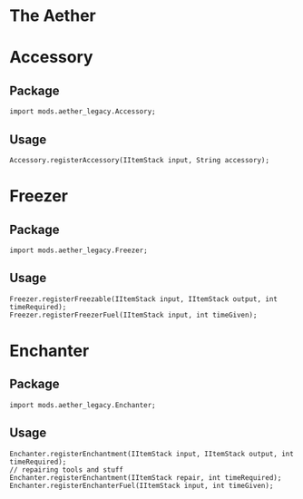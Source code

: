 # The Aether

# Accessory

## Package

```zenscript
import mods.aether_legacy.Accessory;
```
## Usage

```zenscript
Accessory.registerAccessory(IItemStack input, String accessory);
```

# Freezer

## Package

```zenscript
import mods.aether_legacy.Freezer;
```
## Usage

```zenscript
Freezer.registerFreezable(IItemStack input, IItemStack output, int timeRequired);
Freezer.registerFreezerFuel(IItemStack input, int timeGiven);
```

# Enchanter

## Package

```zenscript
import mods.aether_legacy.Enchanter;
```
## Usage

```zenscript
Enchanter.registerEnchantment(IItemStack input, IItemStack output, int timeRequired);
// repairing tools and stuff
Enchanter.registerEnchantment(IItemStack repair, int timeRequired);
Enchanter.registerEnchanterFuel(IItemStack input, int timeGiven);
```
